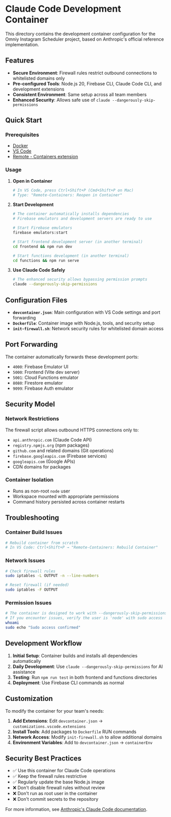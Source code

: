 # Claude Code Development Container

This directory contains the development container configuration for the Omniy Instagram Scheduler project, based on Anthropic's official reference implementation.

## Features

- **Secure Environment**: Firewall rules restrict outbound connections to whitelisted domains only
- **Pre-configured Tools**: Node.js 20, Firebase CLI, Claude Code CLI, and development extensions
- **Consistent Environment**: Same setup across all team members
- **Enhanced Security**: Allows safe use of `claude --dangerously-skip-permissions`

## Quick Start

### Prerequisites
- [Docker](https://www.docker.com/products/docker-desktop)
- [VS Code](https://code.visualstudio.com/)
- [Remote - Containers extension](https://marketplace.visualstudio.com/items?itemName=ms-vscode-remote.remote-containers)

### Usage

1. **Open in Container**
   ```bash
   # In VS Code, press Ctrl+Shift+P (Cmd+Shift+P on Mac)
   # Type: "Remote-Containers: Reopen in Container"
   ```

2. **Start Development**
   ```bash
   # The container automatically installs dependencies
   # Firebase emulators and development servers are ready to use
   
   # Start Firebase emulators
   firebase emulators:start
   
   # Start frontend development server (in another terminal)
   cd frontend && npm run dev
   
   # Start functions development (in another terminal) 
   cd functions && npm run serve
   ```

3. **Use Claude Code Safely**
   ```bash
   # The enhanced security allows bypassing permission prompts
   claude --dangerously-skip-permissions
   ```

## Configuration Files

- **`devcontainer.json`**: Main configuration with VS Code settings and port forwarding
- **`Dockerfile`**: Container image with Node.js, tools, and security setup
- **`init-firewall.sh`**: Network security rules for whitelisted domain access

## Port Forwarding

The container automatically forwards these development ports:

- `4000`: Firebase Emulator UI
- `5000`: Frontend (Vite dev server)
- `5001`: Cloud Functions emulator  
- `8080`: Firestore emulator
- `9099`: Firebase Auth emulator

## Security Model

### Network Restrictions
The firewall script allows outbound HTTPS connections only to:
- `api.anthropic.com` (Claude Code API)
- `registry.npmjs.org` (npm packages)
- `github.com` and related domains (Git operations)
- `firebase.googleapis.com` (Firebase services)
- `googleapis.com` (Google APIs)
- CDN domains for packages

### Container Isolation
- Runs as non-root `node` user
- Workspace mounted with appropriate permissions
- Command history persisted across container restarts

## Troubleshooting

### Container Build Issues
```bash
# Rebuild container from scratch
# In VS Code: Ctrl+Shift+P → "Remote-Containers: Rebuild Container"
```

### Network Issues
```bash
# Check firewall rules
sudo iptables -L OUTPUT -n --line-numbers

# Reset firewall (if needed)
sudo iptables -F OUTPUT
```

### Permission Issues
```bash
# The container is designed to work with --dangerously-skip-permissions
# If you encounter issues, verify the user is 'node' with sudo access
whoami
sudo echo "Sudo access confirmed"
```

## Development Workflow

1. **Initial Setup**: Container builds and installs all dependencies automatically
2. **Daily Development**: Use `claude --dangerously-skip-permissions` for AI assistance
3. **Testing**: Run `npm run test` in both frontend and functions directories
4. **Deployment**: Use Firebase CLI commands as normal

## Customization

To modify the container for your team's needs:

1. **Add Extensions**: Edit `devcontainer.json` → `customizations.vscode.extensions`
2. **Install Tools**: Add packages to `Dockerfile` RUN commands
3. **Network Access**: Modify `init-firewall.sh` to allow additional domains
4. **Environment Variables**: Add to `devcontainer.json` → `containerEnv`

## Security Best Practices

- ✅ Use this container for Claude Code operations
- ✅ Keep the firewall rules restrictive
- ✅ Regularly update the base Node.js image
- ❌ Don't disable firewall rules without review
- ❌ Don't run as root user in the container
- ❌ Don't commit secrets to the repository

For more information, see [Anthropic's Claude Code documentation](https://docs.anthropic.com/en/docs/claude-code).